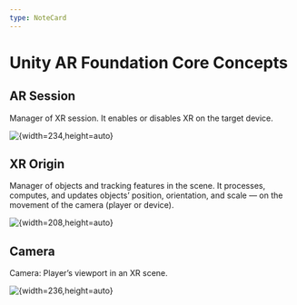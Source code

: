 ```yaml
---
type: NoteCard
---
```


# Unity AR Foundation Core Concepts

## AR Session

Manager of XR session. It enables or disables XR on the target device.

![{width=234,height=auto}](../attachments/ar-session.png)

## XR Origin

Manager of objects and tracking features in the scene. It processes, computes, and updates objects’ position, orientation, and scale — on the movement of the camera (player or device).

![{width=208,height=auto}](../attachments/xr-origin.png)

## Camera

Camera: Player’s viewport in an XR scene.

![{width=236,height=auto}](../attachments/xr-camera.png)
